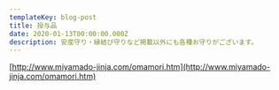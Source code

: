 ```yaml
---
templateKey: blog-post
title: 授与品
date: 2020-01-13T00:00:00.000Z
description: 安産守り・縁結び守りなど掲載以外にも各種お守りがございます。
---
```


[http://www.miyamado-jinja.com/omamori.htm](http://www.miyamado-jinja.com/omamori.htm)
